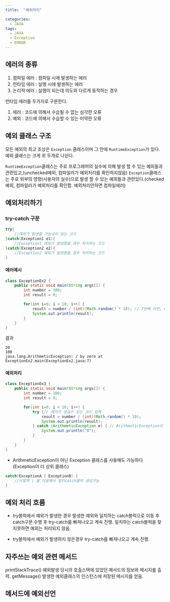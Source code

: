 ```yaml
---
title:  "예외처리"

categories:
  - JAVA
tags:
  - JAVA
  - Exception
  - ERROR
---
```

## 에러의 종류

1. 컴파일 에러 : 컴파일 시에 발생하는 에러
2. 런타임 에러 : 실행 시에 발생하는 에러
3. 논리적 에러 : 실행이 되는데 의도와 다르게 동작하는 경우

런타임 에러를 두가지로 구분한다.
1. 에러 : 코드에 의해서 수습될 수 없는 심각한 오류
2. 예외 : 코드에 의해서 수습할 수 있는 미약한 오류


## 예외 클래스 구조
모든 예외의 최고 조상은  `Exception` 클래스이며 그 안에 `RuntimeException`가 있다.
예외 클래스는 크게 위 두개로 나뉜다.

`RuntimeException`클래스는 주로 프로그래머의 실수에 의해 발생 할 수 있는 예외들과 관련있고,(unchecked예외, 컴파일러가 예외처리를 확인하지않음)
`Exception`클래스는 주로 외부의 영향(사용자의 실수)으로 발생 할 수 있는 예외들과 관련있다.(checked예외, 컴파일러가 예외처리를 확인함. 예외처리안하면 컴파일에러)

## 예외처리하기
### try-catch 구문
```java
try{
	//예외가 발생할 가능성이 있는 코드
}catch(Exception1 e1){
	//Exception1 예외가 발생했을 경우 처리하는 코드
}catch(Exception2 e2){
	//Exception2 예외가 발생했을 경우 처리하는 코드
}
```
#### 에러예시
```java
class ExceptionEx2 {
	public static void main(String args[]) {
		int number = 100;
		int result = 0;

		for(int i=0; i < 10; i++) {
			result = number / (int)(Math.random() * 10); // 7번째 라인, 0으로 나누게 되어 ArithmeticException이 발생 할 수 있음.
			System.out.println(result);
		}
	}
}
```
결과
```
20
100
java.lang.ArithmeticException: / by zero at ExceptionEx2.main(ExceptionEx2.java:7)
```
#### 예외처리
```java
class ExceptionEx3 {
	public static void main(String args[]) {
		int number = 100;
		int result = 0;

		for(int i=0; i < 10; i++) {
			try {// 에러가 생길수 있는 코드 입력
				result = number / (int)(Math.random() * 10);
				System.out.println(result);
			} catch (ArithmeticException e)	{ // ArithmeticException이 발생되면 실행되는 코드
				System.out.println("0");
			}  
		}
	}
}
```
- ArithmeticException이 아닌 Exception 클래스를 사용해도 가능하다 (Exception이 더 상위 클래스)

```java
catch(ExceptionA | ExceptionB) {
	//이렇게 | 를 이용해서 멀티catch블럭 생성가능
}
```
## 예외 처리 흐름

- try블럭에서 예외가 발생한 경우
발생한 예외와 일치하는 catch블럭으로 이동 후 catch구문 수행 후 try-catch를 빠져나오고 계속 진행.
일치하는 catch블럭을 찾지못하면 예외는 처리되지 않음.

- try블럭에서 예외가 발생하지 않은경우
try-catch를 빠져나오고 계속 진행.

## 자주쓰는 예외 관련 메서드
printStackTrace() 예외발생 당시의 호출스택에 있었던 메서드의 정보와 메시지를 출력.
getMessage()  발생한 예외클래스의 인스턴스에 저장된 메시지를 얻음.

## 메서드에 예외선언
